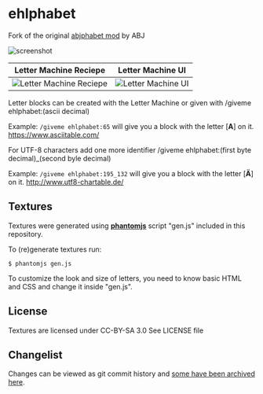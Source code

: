 # ehlphabet
Fork of the original [abjphabet mod](https://forum.minetest.net/viewtopic.php?f=11&t=11744) by ABJ

![screenshot](screenshot.png)

**Letter Machine Reciepe**|**Letter Machine UI**
----|----
![Letter Machine Reciepe](reciepe.png)|![Letter Machine UI](lmui.png)

Letter blocks can be created with the Letter Machine or given with /giveme ehlphabet:(ascii decimal)

Example: `/giveme ehlphabet:65` will give you a block with the letter [**A**] on it.
https://www.asciitable.com/

For UTF-8 characters add one more identifier /giveme ehlphabet:(first byte decimal)_(second byle decimal)

Example: `/giveme ehlphabet:195_132` will give you a block with the letter [**Ä**] on it.
http://www.utf8-chartable.de/

## Textures

Textures were generated using [**phantomjs**](http://phantomjs.org/download.html) script "gen.js" included in this repository.

To (re)generate textures run:

    $ phantomjs gen.js

To customize the look and size of letters, you need to know basic HTML and CSS and change it inside "gen.js".

## License

Textures are licensed under CC-BY-SA 3.0
See LICENSE file

## Changelist
Changes can be viewed as git commit history and [some have been archived here](CHANGES.txt).
